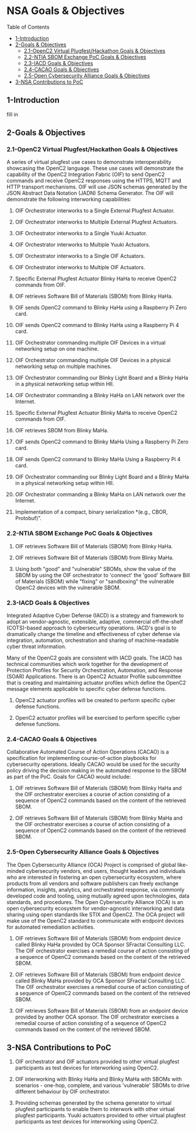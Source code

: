 # NSA Goals & Objectives

Table of Contents
- [1-Introduction](#1-introduction)
- [2-Goals & Objectives](#2-goals-objectives)
   -  [2.1-OpenC2 Virtual Plugfest/Hackathon Goals & Objectives](2.1-openc2-virtual-plugfest-hackathon-goals-objectives)
   - [2.2-NTIA SBOM Exchange PoC Goals & Objectives](2.2-ntia-sbom-exchange-poc-goals-objectives)
   - [2.3-IACD Goals & Objectives](2.3-iacd-goals-objectives)
   - [2.4-CACAO Goals & Objectives](2.4-cacao-goals-objectives)
   - [2.5-Open Cybersecurity Alliance Goals & Objectives](2.5-open-cybersecurity-alliance-goals-objectives)
- [3-NSA Contributions to PoC](3-nsa-contributions-to-poc)

## 1-Introduction

fill in

## 2-Goals & Objectives

### 2.1-OpenC2 Virtual Plugfest/Hackathon Goals & Objectives
A series of virtual plugfest use cases to demonstrate interoperability showcasing the OpenC2 language. These use cases will demonstrate the capability of the OpenC2 Integration Fabric (OIF) to send OpenC2 commands and receive OpenC2 responses using the HTTPS, MQTT and HTTP transport mechanisms. OIF will use JSON schemas generated by the JSON Abstract Data Notation (JADN) Schema Generator. The OIF will demonstrate the following interworking capabilities:

1. OIF Orchestrator interworks to a Single External Plugfest Actuator.

2. OIF Orchestrator interworks to Multiple External Plugfest Actuators.

3. OIF Orchestrator interworks to a Single Yuuki Actuator.

4. OIF Orchestrator interworks to Multiple Yuuki Actuators.

5. OIF Orchestrator interworks to a Single OIF Actuators.

6. OIF Orchestrator interworks to Multiple OIF Actuators.

7. Specific External Plugfest Actuator Blinky HaHa to receive OpenC2 commands from OIF.

8. OIF retrieves Software Bill of Materials (SBOM) from Blinky HaHa.

9. OIF sends OpenC2 command to Blinky HaHa using a Raspberry Pi Zero card.

10. OIF sends OpenC2 command to Blinky HaHa using a Raspberry Pi 4 card.

11. OIF Orchestrator commanding multiple OIF Devices in a virtual networking setup on one machine.

12. OIF Orchestrator commanding multiple OIF Devices in a physical networking setup on multiple machines.

13. OIF Orchestrator commanding our Blinky Light Board and a Blinky HaHa in a physical networking setup within HII.

14. OIF Orchestrator commanding a Blinky HaHa on LAN network over the Internet.

15. Specific External Plugfest Actuator Blinky MaHa to receive OpenC2 commands from OIF.

16. OIF retrieves SBOM from Blinky MaHa.

17. OIF sends OpenC2 command to Blinky MaHa Using a Raspberry Pi Zero card.

18. OIF sends OpenC2 command to Blinky MaHa Using a Raspberry Pi 4 card.

19. OIF Orchestrator commanding our Blinky Light Board and a Blinky MaHa in a physical networking setup within HII.

20. OIF Orchestrator commanding a Blinky MaHa on LAN network over the Internet.

21. Implementation of a compact, binary serialization *(e.g., CBOR, Protobuf)".

### 2.2-NTIA SBOM Exchange PoC Goals & Objectives

1. OIF retrieves Software Bill of Materials (SBOM) from Blinky HaHa.

2. OIF retrieves Software Bill of Materials (SBOM) from Blinky MaHa.

3. Using both "good" and "vulnerable" SBOMs, show the value of the SBOM by using the OIF orchestrator to 'connect' the 'good' Software Bill of Materials (SBOM) while "fixing" or "sandboxing" the vulnerable OpenC2 devices with the vulnerable SBOM.

### 2.3-IACD Goals & Objectives

Integrated Adaptive Cyber Defense (IACD) is a strategy and framework to adopt an vendor-agnostic, extensible, adaptive, commercial off-the-shelf (COTS)-based approach to cybersecurity operations. IACD's goal is to dramatically change the timeline and effectiveness of cyber defense via integration, automation, orchestration and sharing of machine-readable cyber threat information.

Many of the OpenC2 goals are consistent with IACD goals. The IACD has technical communities which work together for the development of Protection Profiles for Security Orchestration, Automation, and Response (SOAR) Applications. There is an OpenC2 Actuator Profile subcommittee that is creating and maintaining actuator profiles which define the OpenC2 message elements applicable to specific cyber defense functions.

1. OpenC2 actuator profiles will be created to perform specific cyber defense functions.

2. OpenC2 actuator profiles will be exercised to perform specific cyber defense functions.

### 2.4-CACAO Goals & Objectives

Collaborative Automated Course of Action Operations (CACAO) is a specification for implementing course-of-action playbooks for cybersecurity operations. Ideally CACAO would be used for the security policy driving the decision making in the automated response to the SBOM as part of the PoC. Goals for CACAO would include:

1. OIF retrieves Software Bill of Materials (SBOM) from Blinky HaHa and the OIF orchestrator exercises a course of action consisting of a sequence of OpenC2 commands based on the content of the retrieved SBOM.

2. OIF retrieves Software Bill of Materials (SBOM) from Blinky MaHa and the OIF orchestrator exercises a course of action consisting of a sequence of OpenC2 commands based on the content of the retrieved SBOM.

### 2.5-Open Cybersecurity Alliance Goals & Objectives

The Open Cybersecurity Alliance (OCA) Project is comprised of global like-minded cybersecurity vendors, end users, thought leaders and individuals who are interested in fostering an open cybersecurity ecosystem, where products from all vendors and software publishers can freely exchange information, insights, analytics, and orchestrated response, via commonly developed code and tooling, using mutually agreed upon technologies, data standards, and procedures. The Open Cybersecurity Alliance (OCA) is an open cybersecurity ecosystem for vendor-agnostic interworking and data sharing using open standards like STIX and OpenC2. The OCA project will make use of the OpenC2 standard to communicate with endpoint devices for automated remediation activities.

1. OIF retrieves Software Bill of Materials (SBOM) from endpoint device called Blinky HaHa provided by OCA Sponsor SFractal Consulting LLC. The OIF orchestrator exercises a remedial course of action consisting of a sequence of OpenC2 commands based on the content of the retrieved SBOM.

2. OIF retrieves Software Bill of Materials (SBOM) from endpoint device called Blinky MaHa provided by OCA Sponsor SFractal Consulting LLC. The OIF orchestrator exercises a remedial course of action consisting of a sequence of OpenC2 commands based on the content of the retrieved SBOM.

3. OIF retrieves Software Bill of Materials (SBOM) from an endpoint device provided by another OCA sponsor. The OIF orchestrator exercises a remedial course of action consisting of a sequence of OpenC2 commands based on the content of the retrieved SBOM.

## 3-NSA Contributions to PoC

1. OIF orchestrator and OIF actuators provided to other virtual plugfest participants as test devices for interworking using OpenC2.

2. OIF interworking with Blinky HaHa and Blinky MaHa with SBOMs with scenarios - one-hop, complete, and various 'vulnerable' SBOMs to drive different behaviour by OIF orchestrator.

3. Providing schemas generated by the schema generator to virtual plugfest participants to enable them to interwork with other virtual plugfest participants.
Yuuki actuators provided to other virtual plugfest participants as test devices for interworking using OpenC2.
